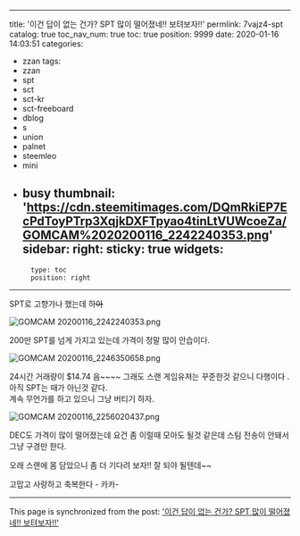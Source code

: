 
---
title: '이건 답이 없는 건가?  SPT 많이 떨어졌네!!  보텨보자!!'
permlink: 7vajz4-spt
catalog: true
toc_nav_num: true
toc: true
position: 9999
date: 2020-01-16 14:03:51
categories:
- zzan
tags:
- zzan
- spt
- sct
- sct-kr
- sct-freeboard
- dblog
- s
- union
- palnet
- steemleo
- mini
- busy
thumbnail: 'https://cdn.steemitimages.com/DQmRkiEP7EcPdToyPTrp3XqjkDXFTpyao4tinLtVUWcoeZa/GOMCAM%2020200116_2242240353.png'
sidebar:
    right:
        sticky: true
widgets:
    -
        type: toc
        position: right
---


SPT로 고향가나 했는데 하~~~~아~~~~

![GOMCAM 20200116_2242240353.png](https://cdn.steemitimages.com/DQmRkiEP7EcPdToyPTrp3XqjkDXFTpyao4tinLtVUWcoeZa/GOMCAM%2020200116_2242240353.png)

200만 SPT를 넘게 가지고 있는데 
가격이 정말 많이 안습이다. 

![GOMCAM 20200116_2246350658.png](https://cdn.steemitimages.com/DQmWRo5dWBJq99K6xr2qsZnd2u7MTqJp13yxVwopAd8RYun/GOMCAM%2020200116_2246350658.png)

24시간 거래량이 $14.74  음~~~~
그래도 스랜 게임유져는 꾸준한것 같으니 다행이다 . 
아직 SPT는 때가 아닌것 같다.  
계속 무언가를 하고 있으니 그냥 버티기 하자. 

![GOMCAM 20200116_2256020437.png](https://cdn.steemitimages.com/DQmf9NEK7gtaJcwvm4zUJGR8NGPhrsQ5acbg2pZaBeUM9b3/GOMCAM%2020200116_2256020437.png)

DEC도 가격이 많이 떨어졌는데 요건 좀  이럴때 모아도 될것 같은데
스팀 전송이 안돼서 그냥 구경만 한다. 

오래 스랜에 몸 담았으니 좀 더 기다려 보자!!
잘 되야 될텐데~~

고맙고 사랑하고 축복한다 - 카카-

- - -

This page is synchronized from the post: ['이건 답이 없는 건가?  SPT 많이 떨어졌네!!  보텨보자!!'](https://steemit.com/@kibumh/7vajz4-spt)
